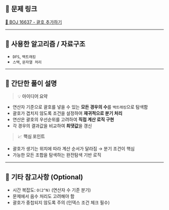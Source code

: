 ## 🔗 문제 링크

[📌 BOJ 16637 - 괄호 추가하기](https://www.acmicpc.net/problem/16637)

---

## 🧠 사용한 알고리즘 / 자료구조

- `DFS`, `백트래킹`
- `스택`, `문자열 처리`

---

## 📝 간단한 풀이 설명

> 💡 **아이디어 요약**

- 연산자 기준으로 괄호를 넣을 수 있는 **모든 경우의 수**를 `백트래킹`으로 탐색함  
- 괄호가 겹치지 않도록 조건을 설정하여 **재귀적으로 분기 처리**
- 연산은 괄호의 우선순위를 고려하여 **직접 계산 로직 구현**
- 각 경우의 결과값을 비교하여 **최댓값**을 갱신

> 📈 **핵심 포인트**
- 괄호가 생기는 위치에 따라 계산 순서가 달라짐 → 분기 조건이 핵심
- 가능한 모든 조합을 탐색하는 완전탐색 기반 로직

---

## 🧩 기타 참고사항 (Optional)

- 시간 복잡도: `O(2^N)` (연산자 수 기준 분기)
- 문제에서 음수 처리도 고려해야 함
- 괄호가 중첩되지 않도록 주의 (인덱스 조건 체크 필수)
